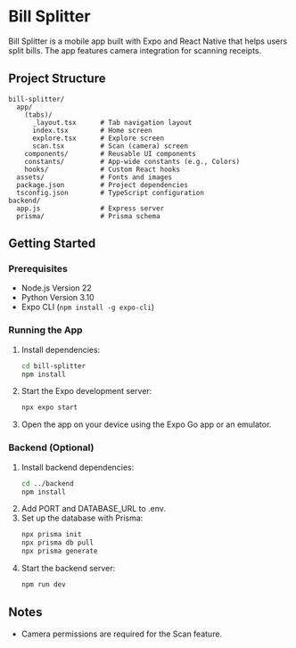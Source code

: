 # Bill Splitter

Bill Splitter is a mobile app built with Expo and React Native that helps users split bills. The app features camera integration for scanning receipts.

## Project Structure

```
bill-splitter/
  app/
    (tabs)/
      _layout.tsx      # Tab navigation layout
      index.tsx        # Home screen
      explore.tsx      # Explore screen
      scan.tsx         # Scan (camera) screen
    components/        # Reusable UI components
    constants/         # App-wide constants (e.g., Colors)
    hooks/             # Custom React hooks
  assets/              # Fonts and images
  package.json         # Project dependencies
  tsconfig.json        # TypeScript configuration
backend/
  app.js               # Express server
  prisma/              # Prisma schema
```

## Getting Started

### Prerequisites
- Node.js Version 22
- Python Version 3.10
- Expo CLI (`npm install -g expo-cli`)

### Running the App
1. Install dependencies:
   ```sh
   cd bill-splitter
   npm install
   ```
2. Start the Expo development server:
   ```sh
   npx expo start
   ```
3. Open the app on your device using the Expo Go app or an emulator.

### Backend (Optional)
1. Install backend dependencies:
   ```sh
   cd ../backend
   npm install
   ```
2. Add PORT and DATABASE_URL to .env.
3. Set up the database with Prisma:
   ```sh
   npx prisma init
   npx prisma db pull
   npx prisma generate
   ```
4. Start the backend server:
   ```sh
   npm run dev
   ```

## Notes
- Camera permissions are required for the Scan feature.